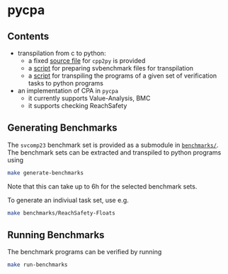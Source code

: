 # pycpa


## Contents

- transpilation from c to python:
    - a fixed [source file](cpp2py.py) for `cpp2py` is provided
    - a [script](benchmarks/prepare_c.sh) for preparing svbenchmark files for transpilation 
    - a [script](benchmarks/transpile_set.sh) for transpiling the programs of a given set of verification tasks to python programs
- an implementation of CPA in `pycpa` 
    - it currently supports Value-Analysis, BMC
    - it supports checking ReachSafety


## Generating Benchmarks
The `svcomp23` benchmark set is provided as a submodule in [`benchmarks/`](benchmarks/).
The benchmark sets can be extracted and transpiled to python programs using
```sh
make generate-benchmarks
```
Note that this can take up to 6h for the selected benchmark sets.

To generate an indiviual task set, use e.g.
```sh
make benchmarks/ReachSafety-Floats
```

## Running Benchmarks
The benchmark programs can be verified by running
```sh
make run-benchmarks
```
